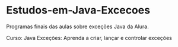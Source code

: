 # Estudos-em-Java-Excecoes

Programas finais das aulas sobre exceções Java da Alura.

Curso: Java Exceções: Aprenda a criar, lançar e controlar exceções
